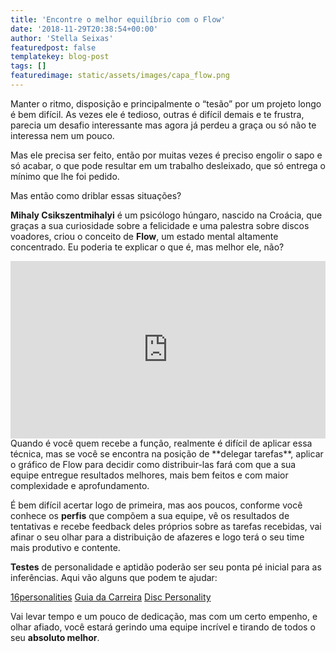```yaml
---
title: 'Encontre o melhor equilíbrio com o Flow'
date: '2018-11-29T20:38:54+00:00'
author: 'Stella Seixas'
featuredpost: false
templatekey: blog-post
tags: []
featuredimage: static/assets/images/capa_flow.png
---
```


Manter o ritmo, disposição e principalmente o “tesão” por um projeto longo é bem difícil. As vezes ele é tedioso, outras é difícil demais e te frustra, parecia um desafio interessante mas agora já perdeu a graça ou só não te interessa nem um pouco.

Mas ele precisa ser feito, então por muitas vezes é preciso engolir o sapo e só acabar, o que pode resultar em um trabalho desleixado, que só entrega o mínimo que lhe foi pedido.

Mas então como driblar essas situações?

**Mihaly Csikszentmihalyi** é um psicólogo húngaro, nascido na Croácia, que graças a sua curiosidade sobre a felicidade e uma palestra sobre discos voadores, criou o conceito de **Flow**, um estado mental altamente concentrado. Eu poderia te explicar o que é, mas melhor ele, não?

<div style="max-width: 854px;"><div style="position: relative; height: 0; padding-bottom: 56.25%;"><iframe allowfullscreen="allowfullscreen" frameborder="0" height="480" loading="lazy" scrolling="no" src="https://embed.ted.com/talks/lang/pt-br/mihaly_csikszentmihalyi_on_flow" style="position: absolute; left: 0; top: 0; width: 100%; height: 100%;" width="854"></iframe></div></div>Quando é você quem recebe a função, realmente é difícil de aplicar essa técnica, mas se você se encontra na posição de **delegar tarefas**, aplicar o gráfico de Flow para decidir como distribuir-las fará com que a sua equipe entregue resultados melhores, mais bem feitos e com maior complexidade e aprofundamento.

É bem difícil acertar logo de primeira, mas aos poucos, conforme você conhece os **perfis** que compõem a sua equipe, vê os resultados de tentativas e recebe feedback deles próprios sobre as tarefas recebidas, vai afinar o seu olhar para a distribuição de afazeres e logo terá o seu time mais produtivo e contente.

**Testes** de personalidade e aptidão poderão ser seu ponta pé inicial para as inferências. Aqui vão alguns que podem te ajudar:

[16personalities](https://www.16personalities.com/br/teste-de-personalidade)
[Guia da Carreira](https://www.guiadacarreira.com.br/testes/teste-de-personalidade/)
[Disc Personality](https://www.123test.com/disc-personality-test/)

Vai levar tempo e um pouco de dedicação, mas com um certo empenho, e olhar afiado, você estará gerindo uma equipe incrível e tirando de todos o seu **absoluto melhor**.
